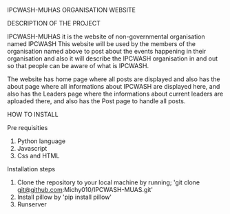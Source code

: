 IPCWASH-MUHAS ORGANISATION WEBSITE

DESCRIPTION OF THE PROJECT

IPCWASH-MUHAS it is the website of non-governmental organisation named IPCWASH
This website will be used by the members of the organisation named above to post about the events happening in their organisation and also it will describe the IPCWASH organisation in and out so that people can be aware of what is IPCWASH.

The website has home page where all posts are displayed and also has the about page where all informations about IPCWASH are displayed here, and also has the Leaders page where the informations about current leaders are aploaded there, and also has the Post page to handle all posts.

HOW TO INSTALL 

Pre requisities
1. Python language
2. Javascript
3. Css and HTML

Installation steps
1. Clone the repository to your local machine by running; 'git clone git@github.com:Michy010/IPCWASH-MUAS.git'
2. Install pillow by 'pip install pillow'
3. Runserver 
